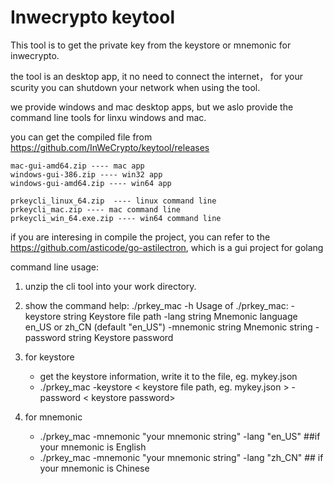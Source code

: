 # Inwecrypto keytool

This tool is to get the private key from the keystore or mnemonic for inwecrypto.

the tool is an desktop app, it no need to connect the internet， for your scurity you can shutdown your network when using the tool.

we provide windows and mac desktop apps, but we aslo provide the command line tools for linxu windows and mac.

you can get the compiled file from https://github.com/InWeCrypto/keytool/releases

```
mac-gui-amd64.zip ---- mac app
windows-gui-386.zip ---- win32 app
windows-gui-amd64.zip ---- win64 app

prkeycli_linux_64.zip  ---- linux command line 
prkeycli_mac.zip ---- mac command line 
prkeycli_win_64.exe.zip ---- win64 command line
```

if you are interesing in compile the project, you can refer to the https://github.com/asticode/go-astilectron, which is a gui project for golang



command line usage:

1) unzip the cli tool into your work directory.
2) show the command help:
./prkey_mac -h
Usage of ./prkey_mac:
  -keystore string
    	Keystore file path
  -lang string
    	Mnemonic language en_US or zh_CN (default "en_US")
  -mnemonic string
    	Mnemonic string
  -password string
    	Keystore password

3) for keystore
    * get the keystore information, write it to the file, eg. mykey.json
    * ./prkey_mac -keystore < keystore file path, eg. mykey.json > -password < keystore password>

4) for mnemonic
    * ./prkey_mac -mnemonic "your mnemonic string" -lang "en_US"  ##if your mnemonic is English 
    * ./prkey_mac -mnemonic "your mnemonic string" -lang "zh_CN"  ## if your mnemonic is Chinese
